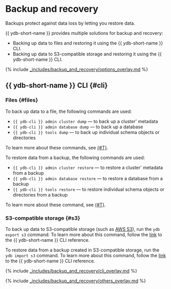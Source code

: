 # Backup and recovery

Backups protect against data loss by letting you restore data.

{{ ydb-short-name }} provides multiple solutions for backup and recovery:

* Backing up data to files and restoring it using the {{ ydb-short-name }} CLI.
* Backing up data to S3-compatible storage and restoring it using the {{ ydb-short-name }} CLI.

{% include [_includes/backup_and_recovery/options_overlay.md](_includes/backup_and_recovery/options_overlay.md) %}

## {{ ydb-short-name }} CLI {#cli}

### Files {#files}

To back up data to a file, the following commands are used:

- `{{ ydb-cli }} admin cluster dump` — to back up a cluster' metadata
- `{{ ydb-cli }} admin database dump` — to back up a database
- `{{ ydb-cli }} tools dump` — to back up individual schema objects or directories

To learn more about these commands, see [{#T}](../../reference/ydb-cli/export-import/tools-dump.md).

To restore data from a backup, the following commands are used:

- `{{ ydb-cli }} admin cluster restore` — to restore a cluster' metadata from a backup
- `{{ ydb-cli }} admin database restore` — to restore a database from a backup
- `{{ ydb-cli }} tools restore` — to restore individual schema objects or directories from a backup

To learn more about these command, see [{#T}](../../reference/ydb-cli/export-import/tools-restore.md).

### S3-compatible storage {#s3}

To back up data to S3-compatible storage (such as [AWS S3](https://docs.aws.amazon.com/AmazonS3/latest/dev/Introduction.html)), run the `ydb export s3` command. To learn more about this command, follow the [link](../../reference/ydb-cli/export-import/export-s3.md) to the {{ ydb-short-name }} CLI reference.

To restore data from a backup created in S3-compatible storage, run the `ydb import s3` command. To learn more about this command, follow the [link](../../reference/ydb-cli/export-import/import-s3.md) to the {{ ydb-short-name }} CLI reference.

{% include [_includes/backup_and_recovery/cli_overlay.md](_includes/backup_and_recovery/cli_overlay.md) %}

{% include [_includes/backup_and_recovery/others_overlay.md](_includes/backup_and_recovery/others_overlay.md) %}

